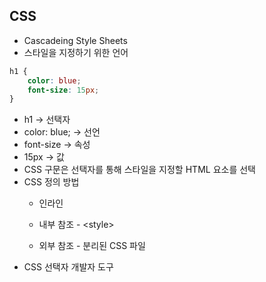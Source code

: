 ## CSS
- Cascadeing Style Sheets
- 스타일을 지정하기 위한 언어
```CSS
h1 {
    color: blue;
    font-size: 15px;
}
```
- h1 -> 선택자
- color: blue; -> 선언
- font-size -> 속성
- 15px -> 값
- CSS 구문은 선택자를 통해 스타일을 지정할 HTML 요소를 선택
- CSS 정의 방법
    - 인라인

    - 내부 참조 - \<style>
    - 외부 참조 - 분리된 CSS 파일
- CSS 선택자 개발자 도구
